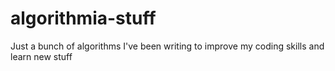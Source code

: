 # algorithmia-stuff
Just a bunch of algorithms I've been writing to improve my coding skills and learn new stuff
